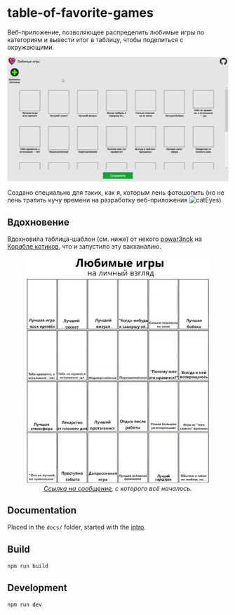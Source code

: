 # table-of-favorite-games

Веб-приложение, позволяющее распределить любимые игры по категориям и вывести итог в таблицу, чтобы поделиться с окружающими.

![showcase desktop animation](./docs/showcase-desktop.gif)

Создано специально для таких, как я, которым лень фотошопить (но не лень тратить кучу времени на разработку веб-приложения ![catEyes](https://cdn.discordapp.com/emojis/1069019635543986266.webp?size=16)).

## Вдохновение

Вдохновила таблица-шаблон (см. ниже) от некого [powar3nok](https://discord.com/users/370460453689753600) на [Корабле котиков](https://discord.com/invite/cGTbUSSpbV), что и запустило эту вакханалию.

<figure>
  <img src="./docs/table-template.webp" alt="Первоначальная таблица">
  <figcaption align="center"><em><a href="https://discord.com/channels/876474448126050394/876706882423762994/1368666713482199170">Ссылка на сообщение</a>, с которого всё началось.</em></figcaption>
</figure>

## Documentation

Placed in the `docs/` folder, started with the [intro](./docs/intro.md).

## Build

```npm
npm run build
```

## Development

```
npm run dev
```
